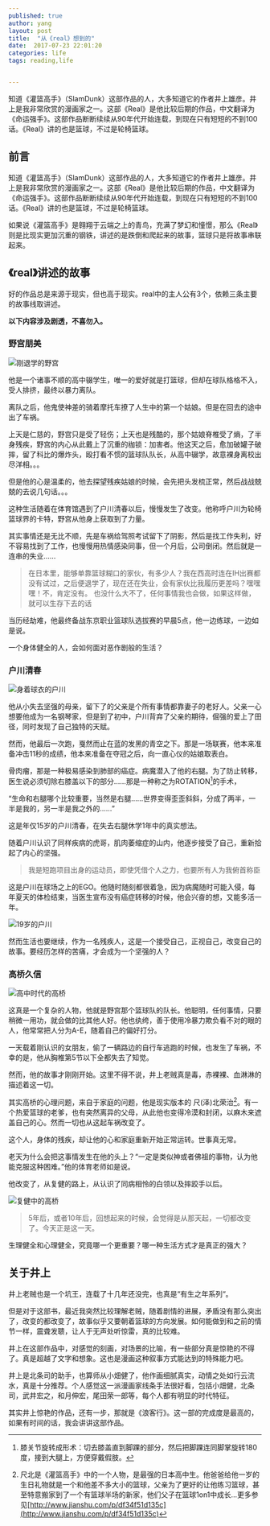 ```yaml
---
published: true
author: yang
layout: post
title:  "从《real》想到的"
date:  2017-07-23 22:01:20
categories: life
tags: reading,life


---
```


知道《灌篮高手》（SlamDunk）这部作品的人，大多知道它的作者井上雄彦。井上是我非常欣赏的漫画家之一。这部《Real》是他比较后期的作品，中文翻译为《命运强手》。这部作品断断续续从90年代开始连载，到现在只有短短的不到100话。《Real》讲的也是篮球，不过是轮椅篮球。


<!--more-->
## 前言

知道《灌篮高手》（SlamDunk）这部作品的人，大多知道它的作者井上雄彦。井上是我非常欣赏的漫画家之一。这部《Real》是他比较后期的作品，中文翻译为《命运强手》。这部作品断断续续从90年代开始连载，到现在只有短短的不到100话。《Real》讲的也是篮球，不过是轮椅篮球。

如果说《灌篮高手》是翱翔于云端之上的青鸟，充满了梦幻和憧憬，那么《Real》则是比现实更加沉重的钢铁，讲述的是跌倒和爬起来的故事，篮球只是将故事串联起来。

## 《real》讲述的故事

好的作品总是来源于现实，但也高于现实。real中的主人公有3个，依赖三条主要的故事线取讲述。

**以下内容涉及剧透，不喜勿入。**

### 野宫朋美

![刚退学的野宫](http://img.skydrift.cn/1714479915.png)



他是一个诸事不顺的高中辍学生，唯一的爱好就是打篮球，但却在球队格格不入，受人排挤，最终以暴力离队。

离队之后，他鬼使神差的骑着摩托车撩了人生中的第一个姑娘。但是在回去的途中出了车祸。

上天是仁慈的，野宫只是受了轻伤；上天也是残酷的，那个姑娘脊椎受了熵，了半身残疾，野宫的内心从此戴上了沉重的枷锁：加害者。他这天之后，愈加破罐子破摔，留了科比的爆炸头，殴打看不惯的篮球队队长，从高中辍学，故意裸身离校出尽洋相。。。

但是他的心是温柔的，他去探望残疾姑娘的时候，会先把头发梳正常，然后战战兢兢的去说几句话。。。

这种生活随着在体育馆遇到了户川清春以后，慢慢发生了改变。他称呼户川为轮椅篮球界的卡特，野宫从他身上获取到了力量。

其实事情还是无比不顺，先是车祸给驾照考试留下了阴影，然后是找工作失利，好不容易找到了工作，也慢慢用热情感染同事，但一个月后，公司倒闭。然后就是一连串的失业……

>在日本里，能够单靠篮球糊口的家伙，有多少人？我在西高时连在IH出赛都没有试过，之后便退学了，现在还在失业，会有家伙比我履历更差吗？嘿嘿嘿！不，肯定没有。
>也没什么大不了，任何事情我也会做，如果这样做，就可以生存下去的话

当历经劫难，他最终备战东京职业篮球队选拔赛的早晨5点，他一边练球，一边如是说。

一个身体健全的人，会如何面对恶作剧般的生活？

### 户川清春

![身着球衣的户川](http://img.skydrift.cn/1714479941.png)



他从小失去坚强的母亲，留下了的父亲是个所有事情都靠妻子的老好人。父亲一心想要他成为一名钢琴家，但是到了初中，户川背弃了父亲的期待，倔强的爱上了田径，同时发现了自己独特的天赋。

然而，他最后一次跑，戛然而止在蓝的发黑的青空之下。那是一场联赛，他本来准备冲击11秒的成绩，他本来准备在夺冠之后，向一直心仪的姑娘取表白。

骨肉瘤，那是一种极易感染到肺部的癌症。病魔潜入了他的右腿。为了防止转移，医生说必须切除右膝盖以下的部分……那是一种称之为ROTATION[^2]的手术，

“生命和右腿哪个比较重要，当然是右腿……世界变得歪歪斜斜，分成了两半，一半是我的，另一半是我之外的……”

这是年仅15岁的户川清春，在失去右腿休学1年中的真实想法。

随着户川认识了同样疾病的虎哥，肌肉萎缩症的山内，他逐步接受了自己，重新拾起了内心的坚强。

> 我是短跑项目出身的运动员，即使凭借个人之力，也要所有人为我俯首称臣

这是户川在球场之上的EGO。他随时随刻都很着急，因为病魔随时可能入侵，每年夏天的体检结束，当医生宣布没有癌症转移的时候，他会兴奋的想，又能多活一年。

![19岁的户川](http://img.skydrift.cn/1714479967.png)

然而生活也要继续，作为一名残疾人，这是一个接受自己，正视自己，改变自己的故事。要经历怎样的苦痛，才会成为一个坚强的人？

### 高桥久信

![高中时代的高桥](http://img.skydrift.cn/1714480002.png)


这真是一个复杂的人物，他就是野宫那个篮球队的队长。他聪明，任何事情，只要稍微一用功，就会做的比其他人好。他也纨绔，善于使用冷暴力欺负看不对的眼的人，他常常把人分为A-E，随着自己的偏好打分。

一天载着刚认识的女朋友，偷了一辆路边的自行车逃跑的时候，也发生了车祸，不幸的是，他从胸椎第5节以下全都失去了知觉。

然而，他的故事才刚刚开始。这里不得不说，井上老贼真是毒，赤裸裸、血淋淋的描述着这一切。

其实高桥的心理问题，来自于家庭的问题，他是现实版本的 尺(泽)北荣治[^1]。有一个热爱篮球的老爹，也有突然离异的父母，从此他也变得冷漠和封闭，以麻木来遮盖自己的心。然而一切也从这起车祸改变了。

这个人，身体的残疾，却让他的心和家庭重新开始正常运转。世事真无常。

老天为什么会把这事情发生在他的头上？“一定是类似神或者佛祖的事物，认为他能克服这种困难。”他的体育老师如是说。

他改变了，从复健的路上，从认识了同病相怜的白领以及摔跤手以后。

![复健中的高桥](http://img.skydrift.cn/1714480022.png)


> 5年后，或者10年后，回想起来的时候，会觉得是从那天起，一切都改变了。今天正是这一天。

生理健全和心理健全，究竟哪一个更重要？哪一种生活方式才是真正的强大？

## 关于井上

井上老贼也是一个坑王，连载了十几年还没完，也真是“有生之年系列“。

但是对于这部书，最近我突然比较理解老贼，随着剧情的进展，矛盾没有那么突出了，改变的都改变了，故事似乎又要朝着篮球的方向发展。如何能做到和之前的情节一样，震聋发聩，让人于无声处听惊雷，真的比较难。

井上在这部作品中，对感觉的刻画，对场景的比喻，有一些部分真是惊艳的不得了。真是超越了文字和想象。这也是漫画这种叙事方式能达到的特殊能力吧。

井上是北条司的助手，也算师从小畑健了，他作画细腻真实，动情之处如行云流水，真是十分推荐。个人感觉这一派漫画家线条手法很好看，包括小畑健，北条司，武井宏之，和月伸宏，尾田荣一郎等，每个人都有明显的时代特征。

其实井上惊艳的作品，还有一步，那就是《浪客行》。这一部的完成度是最高的，如果有时间的话，我会讲讲这部作品。


[^1]: 尺北是《灌篮高手》中的一个人物，是最强的日本高中生。他爸爸给他一岁的生日礼物就是一个和他差不多大小的篮球，父亲为了更好的让他练习篮球，甚至特意搬家到了一个有篮球半场的新家，他们父子在篮球1on1中成长...更多参见[http://www.jianshu.com/p/df34f51d135c](http://www.jianshu.com/p/df34f51d135c)
[^2]: 膝关节旋转成形术：切去膝盖直到脚踝的部分，然后把脚踝连同脚掌旋转180度，接到大腿上，方便穿戴假肢。
